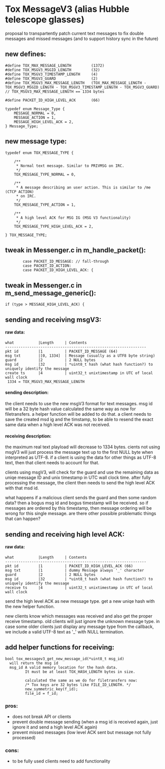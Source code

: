 # Tox MessageV3 (alias Hubble telescope glasses)


proposal to transpartently patch current text messages to fix double messages and missed messages (and to support history sync in the future)


new defines:
------------

```
#define TOX_MAX_MESSAGE_LENGTH         (1372)
#define TOX_MSGV3_MSGID_LENGTH         (32)
#define TOX_MSGV3_TIMESTAMP_LENGTH     (4)
#define TOX_MSGV3_GUARD                (2)
#define TOX_MSGV3_MAX_MESSAGE_LENGTH   (TOX_MAX_MESSAGE_LENGTH - TOX_MSGV3_MSGID_LENGTH - TOX_MSGV3_TIMESTAMP_LENGTH - TOX_MSGV3_GUARD)
// TOX_MSGV3_MAX_MESSAGE_LENGTH == 1334 bytes

#define PACKET_ID_HIGH_LEVEL_ACK       (66)

typedef enum Message_Type {
    MESSAGE_NORMAL = 0,
    MESSAGE_ACTION = 1,
    MESSAGE_HIGH_LEVEL_ACK = 2,
} Message_Type;
```

new message type:
-----------------

```
typedef enum TOX_MESSAGE_TYPE {

    /**
     * Normal text message. Similar to PRIVMSG on IRC.
     */
    TOX_MESSAGE_TYPE_NORMAL = 0,

    /**
     * A message describing an user action. This is similar to /me (CTCP ACTION)
     * on IRC.
     */
    TOX_MESSAGE_TYPE_ACTION = 1,

    /**
     * A high level ACK for MSG IG (MSG V3 functionality)
     */
    TOX_MESSAGE_TYPE_HIGH_LEVEL_ACK = 2,

} TOX_MESSAGE_TYPE;
```

tweak in Messenger.c in m_handle_packet():
------------------------------------------

```
        case PACKET_ID_MESSAGE: // fall-through
        case PACKET_ID_ACTION:
        case PACKET_ID_HIGH_LEVEL_ACK: {
```

tweak in Messenger.c in m_send_message_generic():
-------------------------------------------------

```
if (type > MESSAGE_HIGH_LEVEL_ACK) {
```



sending and receiving msgV3:
----------------------------


#### raw data:

```
what           |Length     | Contents
----------------------------------------------------------------
pkt id         |1          | PACKET_ID_MESSAGE (64)
msg txt        |[0, 1334]  | Message (usually as a UTF8 byte string)
guard          |2          | 2 NULL bytes
msg id         |32         | *uint8_t hash (what hash function?) to uniquely identify the message
create ts      |4          | uint32_t unixtimestamp in UTC of local wall clock
 1334 = TOX_MSGV3_MAX_MESSAGE_LENGTH
```

#### sending description:
the client needs to use the new msgV3 format for text messages.
msg id will be a 32 byte hash value calculated the same way as now for filetransfers.
a helper function will be added to do that.
a client needs to save the created msd ig and the timstamp, to be able to resend the exact same data when a high level ACK was not received.


#### receiving description:
the maximum real text playload will decrease to 1334 bytes.
cients not using msgV3 will just process the message text up to the first NULL byte when interpreted as UTF-8.
if a client is using the data for other things as UTF-8 text, then that client needs to account for that.

clients using msgV3, will check for the guard and use the remaining data as uniqe message ID and unix timestamp in UTC wall clock time.
after fully processing the message, the client then needs to send the high level ACK with that msd id.

what happens if a malicious client sends the guard and then some random data?
then a bogus msg id and bogus timestamp will be received. so if messages are ordered by this timestamp, then message ordering will be wrong
for this single message.
are there other possible problematic things that can happen?


sending and receiving high level ACK:
-------------------------------------

#### raw data:

```
what           |Length     | Contents
----------------------------------------------------------------
pkt id         |1          | PACKET_ID_HIGH_LEVEL_ACK (66)
msg txt        |1          | dummy Message always '_' character
guard          |2          | 2 NULL bytes
msg id         |32         | *uint8_t hash (what hash function?) to uniquely identify the message
receive ts     |4          | uint32_t unixtimestamp in UTC of local wall clock
```
send the high level ACK as new message type. get a new uniqe hash with the new helper function.

new clients know which messages was received and also get the proper receive timestamp.
old clients will just ignore the unknown message type.
in case some older clients just display any message type from the callback, we include a valid UTF-8 text as '_' with NULL termination.


add helper functions for receiving:
-----------------------------------

```
bool tox_messagev3_get_new_message_id(*uint8_t msg_id)
  will return the msg id
  msg_id A valid memory location for the hash data.
         It must be at least TOX_HASH_LENGTH bytes in size.

         calculated the same as we do for filetransfers now:
         /* Tox keys are 32 bytes like FILE_ID_LENGTH. */
         new_symmetric_key(f_id);
         file_id = f_id;
```


### pros:
* does not break API or clients
* prevent double message sending (when a msg id is received again, just ignore it and send a high level ACK again)
* prevent missed messages (low level ACK sent but message not fully processed)

### cons:
* to be fully used clients need to add functionality

